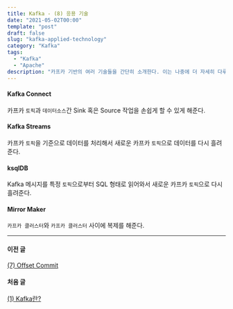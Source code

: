 ```yaml
---
title: Kafka - (8) 응용 기술
date: "2021-05-02T00:00"
template: "post"
draft: false
slug: "kafka-applied-technology"
category: "Kafka"
tags:
  - "Kafka"
  - "Apache"
description: "카프카 기반의 여러 기술들을 간단히 소개한다. 이는 나중에 더 자세히 다루기로 하고 간단히 역할만 다루어본다."
---
```


#### Kafka Connect
카프카 `토픽`과 `데이터소스`간 Sink 혹은 Source 작업을 손쉽게 할 수 있게 해준다.

#### Kafka Streams
카프카 `토픽`을 기준으로 데이터를 처리해서 새로운 카프카 `토픽`으로 데이터를 다시 흘려준다.

#### ksqlDB
Kafka 메시지를 특정 `토픽`으로부터 SQL 형태로 읽어와서 새로운 카프카 `토픽`으로 다시 흘려준다.

#### Mirror Maker
`카프카 클러스터`와 `카프카 클러스터` 사이에 복제를 해준다.

---

#### 이전 글
[(7) Offset Commit](https://tillog.netlify.app/posts/kafka-offset-commit)

#### 처음 글
[(1) Kafka란?](https://tillog.netlify.app/posts/what-is-kafka)  